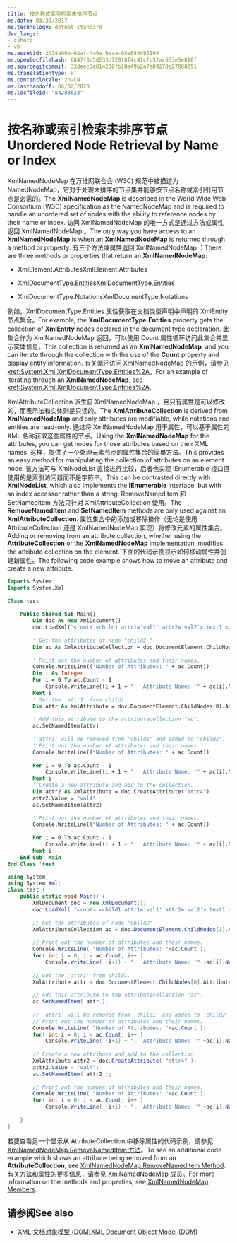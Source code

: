 ```yaml
---
title: 按名称或索引检索未排序节点
ms.date: 03/30/2017
ms.technology: dotnet-standard
dev_langs:
- csharp
- vb
ms.assetid: 2038a90b-92af-4a0a-baaa-08e688d95194
ms.openlocfilehash: 6847f3c5d233b720f8f4c41cfc52ac663e5e810f
ms.sourcegitcommit: 33deec3e814238fb18a49b2a7e89278e27888291
ms.translationtype: HT
ms.contentlocale: zh-CN
ms.lasthandoff: 06/02/2020
ms.locfileid: "84288623"
---
```

# <a name="unordered-node-retrieval-by-name-or-index"></a><span data-ttu-id="c3010-102">按名称或索引检索未排序节点</span><span class="sxs-lookup"><span data-stu-id="c3010-102">Unordered Node Retrieval by Name or Index</span></span>
<span data-ttu-id="c3010-103">XmlNamedNodeMap  在万维网联合会 (W3C) 规范中被描述为 NamedNodeMap，它对于处理未排序的节点集并能够按节点名称或索引引用节点是必需的。</span><span class="sxs-lookup"><span data-stu-id="c3010-103">The **XmlNamedNodeMap** is described in the World Wide Web Consortium (W3C) specification as the NamedNodeMap and is required to handle an unordered set of nodes with the ability to reference nodes by their name or index.</span></span> <span data-ttu-id="c3010-104">访问 XmlNamedNodeMap  的唯一方式是通过方法或属性返回 XmlNamedNodeMap  。</span><span class="sxs-lookup"><span data-stu-id="c3010-104">The only way you have access to an **XmlNamedNodeMap** is when an **XmlNamedNodeMap** is returned through a method or property.</span></span> <span data-ttu-id="c3010-105">有三个方法或属性返回 XmlNamedNodeMap  ：</span><span class="sxs-lookup"><span data-stu-id="c3010-105">There are three methods or properties that return an **XmlNamedNodeMap**:</span></span>  
  
- <span data-ttu-id="c3010-106">XmlElement.Attributes</span><span class="sxs-lookup"><span data-stu-id="c3010-106">XmlElement.Attributes</span></span>  
  
- <span data-ttu-id="c3010-107">XmlDocumentType.Entities</span><span class="sxs-lookup"><span data-stu-id="c3010-107">XmlDocumentType.Entities</span></span>  
  
- <span data-ttu-id="c3010-108">XmlDocumentType.Notations</span><span class="sxs-lookup"><span data-stu-id="c3010-108">XmlDocumentType.Notations</span></span>  
  
 <span data-ttu-id="c3010-109">例如，XmlDocumentType.Entities  属性获取在文档类型声明中声明的 XmlEntity  节点集合。</span><span class="sxs-lookup"><span data-stu-id="c3010-109">For example, the **XmlDocumentType.Entities** property gets the collection of **XmlEntity** nodes declared in the document type declaration.</span></span> <span data-ttu-id="c3010-110">此集合作为 XmlNamedNodeMap  返回，可以使用 Count  属性循环访问此集合并显示实体信息。</span><span class="sxs-lookup"><span data-stu-id="c3010-110">This collection is returned as an **XmlNamedNodeMap**, and you can iterate through the collection with the use of the **Count** property and display entity information.</span></span> <span data-ttu-id="c3010-111">有关循环访问 XmlNamedNodeMap  的示例，请参见 <xref:System.Xml.XmlDocumentType.Entities%2A>。</span><span class="sxs-lookup"><span data-stu-id="c3010-111">For an example of iterating through an **XmlNamedNodeMap**, see <xref:System.Xml.XmlDocumentType.Entities%2A>.</span></span>  
  
 <span data-ttu-id="c3010-112"> XmlAttributeCollection 派生自 XmlNamedNodeMap  ，且只有属性是可以修改的，而表示法和实体则是只读的。</span><span class="sxs-lookup"><span data-stu-id="c3010-112">The **XmlAttributeCollection** is derived from **XmlNamedNodeMap** and only attributes are modifiable, while notations and entities are read-only.</span></span> <span data-ttu-id="c3010-113">通过将 XmlNamedNodeMap  用于属性，可以基于属性的 XML 名称获取这些属性的节点。</span><span class="sxs-lookup"><span data-stu-id="c3010-113">Using the **XmlNamedNodeMap** for the attributes, you can get nodes for those attributes based on their XML names.</span></span> <span data-ttu-id="c3010-114">这样，提供了一个处理元素节点的属性集合的简单方法。</span><span class="sxs-lookup"><span data-stu-id="c3010-114">This provides an easy method for manipulating the collection of attributes on an element node.</span></span> <span data-ttu-id="c3010-115">该方法可与 XmlNodeList  直接进行比较，后者也实现 IEnumerable  接口但使用的是索引访问器而不是字符串。</span><span class="sxs-lookup"><span data-stu-id="c3010-115">This can be contrasted directly with **XmlNodeList**, which also implements the **IEnumerable** interface, but with an index accessor rather than a string.</span></span> <span data-ttu-id="c3010-116">RemoveNamedItem  和 SetNamedItem  方法只针对 XmlAttributeCollection  使用。</span><span class="sxs-lookup"><span data-stu-id="c3010-116">The **RemoveNamedItem** and **SetNamedItem** methods are only used against an **XmlAttributeCollection**.</span></span> <span data-ttu-id="c3010-117">属性集合中的添加或移除操作（无论是使用 AttributeCollection  还是 XmlNamedNodeMap  实现）将修改元素的属性集合。</span><span class="sxs-lookup"><span data-stu-id="c3010-117">Adding or removing from an attribute collection, whether using the **AttributeCollection** or the **XmlNamedNodeMap** implementation, modifies the attribute collection on the element.</span></span> <span data-ttu-id="c3010-118">下面的代码示例显示如何移动属性并创建新属性。</span><span class="sxs-lookup"><span data-stu-id="c3010-118">The following code example shows how to move an attribute and create a new attribute.</span></span>  
  
```vb  
Imports System  
Imports System.Xml  
  
Class test  
  
    Public Shared Sub Main()  
        Dim doc As New XmlDocument()  
        doc.LoadXml("<root> <child1 attr1='val1' attr2='val2'> text1 </child1> <child2 attr3='val3'> text2 </child2> </root> ")  
  
        ' Get the attributes of node "child2 "  
        Dim ac As XmlAttributeCollection = doc.DocumentElement.ChildNodes(1).Attributes  
  
        ' Print out the number of attributes and their names.  
        Console.WriteLine(("Number of Attributes: " + ac.Count))  
        Dim i As Integer  
        For i = 0 To ac.Count - 1  
            Console.WriteLine((i + 1 + ".  Attribute Name: '" + ac(i).Name + "'  Attribute Value:  '" + ac(i).Value + "'"))  
        Next i  
        ' Get the 'attr1' from child1.  
        Dim attr As XmlAttribute = doc.DocumentElement.ChildNodes(0).Attributes(0)  
  
        ' Add this attribute to the attributecollection "ac".  
        ac.SetNamedItem(attr)  
  
        ''attr1' will be removed from 'child1' and added to 'child2'.  
        ' Print out the number of attributes and their names.  
        Console.WriteLine(("Number of Attributes: " + ac.Count))  
  
        For i = 0 To ac.Count - 1  
            Console.WriteLine((i + 1 + ".  Attribute Name: '" + ac(i).Name + "'  Attribute Value:  '" + ac(i).Value + "'"))  
        Next i  
        ' Create a new attribute and add to the collection.  
        Dim attr2 As XmlAttribute = doc.CreateAttribute("attr4")  
        attr2.Value = "val4"  
        ac.SetNamedItem(attr2)  
  
        ' Print out the number of attributes and their names.  
        Console.WriteLine(("Number of Attributes: " + ac.Count))  
  
        For i = 0 To ac.Count - 1  
            Console.WriteLine((i + 1 + ".  Attribute Name: '" + ac(i).Name + "'  Attribute Value:  '" + ac(i).Value + "'"))  
        Next i  
    End Sub 'Main  
End Class 'test  
```  
  
```csharp  
using System;  
using System.Xml;  
class test {  
    public static void Main() {  
        XmlDocument doc = new XmlDocument();  
        doc.LoadXml( "<root> <child1 attr1='val1' attr2='val2'> text1 </child1> <child2 attr3='val3'> text2 </child2> </root> " );  
  
        // Get the attributes of node "child2"  
        XmlAttributeCollection ac = doc.DocumentElement.ChildNodes[1].Attributes;  
  
        // Print out the number of attributes and their names.  
        Console.WriteLine( "Number of Attributes: "+ac.Count );  
        for( int i = 0; i < ac.Count; i++ )  
            Console.WriteLine( (i+1) + ".  Attribute Name: '" +ac[i].Name+ "'  Attribute Value:  '"+ ac[i].Value +"'" );
  
        // Get the 'attr1' from child1.  
        XmlAttribute attr = doc.DocumentElement.ChildNodes[0].Attributes[0];  
  
        // Add this attribute to the attributecollection "ac".  
        ac.SetNamedItem( attr );  
  
        // 'attr1' will be removed from 'child1' and added to 'child2'.  
        // Print out the number of attributes and their names.  
        Console.WriteLine( "Number of Attributes: "+ac.Count );
        for( int i = 0; i < ac.Count; i++ )  
            Console.WriteLine( (i+1) + ".  Attribute Name: '" +ac[i].Name+ "'  Attribute Value:  '"+ ac[i].Value +"'" );
  
        // Create a new attribute and add to the collection.  
        XmlAttribute attr2 = doc.CreateAttribute( "attr4" );  
        attr2.Value = "val4";  
        ac.SetNamedItem( attr2 );  
  
        // Print out the number of attributes and their names.  
        Console.WriteLine( "Number of Attributes: "+ac.Count );
        for( int i = 0; i < ac.Count; i++ )  
            Console.WriteLine( (i+1) + ".  Attribute Name: '" +ac[i].Name+ "'  Attribute Value:  '"+ ac[i].Value +"'" );
  
    }  
}  
```  
  
 <span data-ttu-id="c3010-119">若要查看另一个显示从 AttributeCollection  中移除属性的代码示例，请参见 [XmlNamedNodeMap.RemoveNamedItem 方法](xref:System.Xml.XmlNamedNodeMap.RemoveNamedItem%2A)。</span><span class="sxs-lookup"><span data-stu-id="c3010-119">To see an additional code example which shows an attribute being removed from an **AttributeCollection**, see [XmlNamedNodeMap.RemoveNamedItem Method](xref:System.Xml.XmlNamedNodeMap.RemoveNamedItem%2A).</span></span> <span data-ttu-id="c3010-120">有关方法和属性的更多信息，请参见 [XmlNamedNodeMap 成员](xref:System.Xml.XmlNamedNodeMap)。</span><span class="sxs-lookup"><span data-stu-id="c3010-120">For more information on the methods and properties, see [XmlNamedNodeMap Members](xref:System.Xml.XmlNamedNodeMap).</span></span>  
  
## <a name="see-also"></a><span data-ttu-id="c3010-121">请参阅</span><span class="sxs-lookup"><span data-stu-id="c3010-121">See also</span></span>

- [<span data-ttu-id="c3010-122">XML 文档对象模型 (DOM)</span><span class="sxs-lookup"><span data-stu-id="c3010-122">XML Document Object Model (DOM)</span></span>](xml-document-object-model-dom.md)
